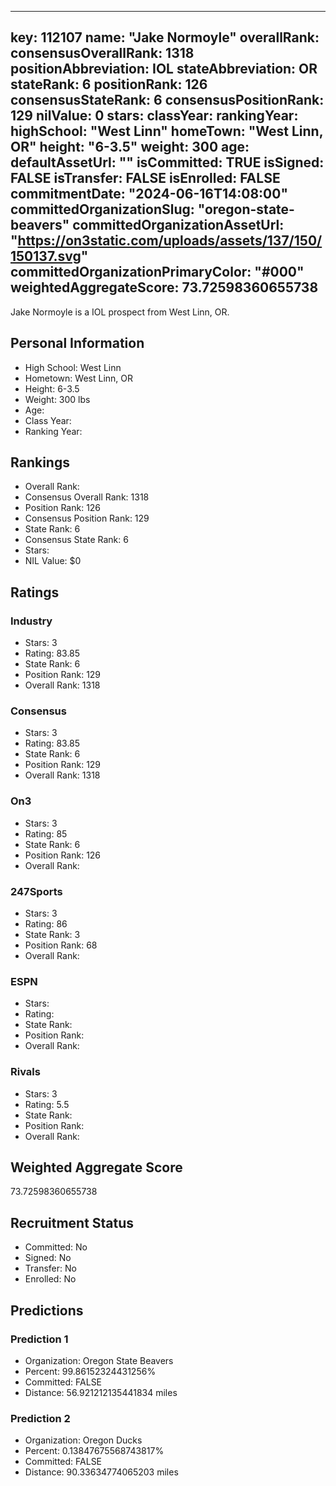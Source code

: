 ---
  key: 112107
  name: "Jake Normoyle"
  overallRank: 
  consensusOverallRank: 1318
  positionAbbreviation: IOL
  stateAbbreviation: OR
  stateRank: 6
  positionRank: 126
  consensusStateRank: 6
  consensusPositionRank: 129
  nilValue: 0
  stars: 
  classYear: 
  rankingYear: 
  highSchool: "West Linn"
  homeTown: "West Linn, OR"
  height: "6-3.5"
  weight: 300
  age: 
  defaultAssetUrl: ""
  isCommitted: TRUE
  isSigned: FALSE
  isTransfer: FALSE
  isEnrolled: FALSE
  commitmentDate: "2024-06-16T14:08:00"
  committedOrganizationSlug: "oregon-state-beavers"
  committedOrganizationAssetUrl: "https://on3static.com/uploads/assets/137/150/150137.svg"
  committedOrganizationPrimaryColor: "#000"
  weightedAggregateScore: 73.72598360655738
  ---
  
  Jake Normoyle is a IOL prospect from West Linn, OR.
  
  ## Personal Information
  - High School: West Linn
  - Hometown: West Linn, OR
  - Height: 6-3.5
  - Weight: 300 lbs
  - Age: 
  - Class Year: 
  - Ranking Year: 
  
  ## Rankings
  - Overall Rank: 
  - Consensus Overall Rank: 1318
  - Position Rank: 126
  - Consensus Position Rank: 129
  - State Rank: 6
  - Consensus State Rank: 6
  - Stars: 
  - NIL Value: $0
  
  ## Ratings
  
  ### Industry
  - Stars: 3
  - Rating: 83.85
  - State Rank: 6
  - Position Rank: 129
  - Overall Rank: 1318
  
  ### Consensus
  - Stars: 3
  - Rating: 83.85
  - State Rank: 6
  - Position Rank: 129
  - Overall Rank: 1318
  
  ### On3
  - Stars: 3
  - Rating: 85
  - State Rank: 6
  - Position Rank: 126
  - Overall Rank: 
  
  ### 247Sports
  - Stars: 3
  - Rating: 86
  - State Rank: 3
  - Position Rank: 68
  - Overall Rank: 
  
  ### ESPN
  - Stars: 
  - Rating: 
  - State Rank: 
  - Position Rank: 
  - Overall Rank: 
  
  ### Rivals
  - Stars: 3
  - Rating: 5.5
  - State Rank: 
  - Position Rank: 
  - Overall Rank: 
  
  ## Weighted Aggregate Score
  73.72598360655738
  
  ## Recruitment Status
  - Committed: No
  - Signed: No
  - Transfer: No
  - Enrolled: No
  
  
  
  ## Predictions
  
  ### Prediction 1
  - Organization: Oregon State Beavers
  - Percent: 99.86152324431256%
  - Committed: FALSE
  - Distance: 56.921212135441834 miles
  
  ### Prediction 2
  - Organization: Oregon Ducks
  - Percent: 0.13847675568743817%
  - Committed: FALSE
  - Distance: 90.33634774065203 miles
  